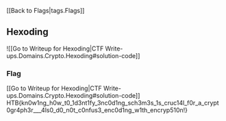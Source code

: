 [[Back to Flags|tags.Flags]]

## Hexoding
![[Go to Writeup for Hexoding|CTF Write-ups.Domains.Crypto.Hexoding#solution-code]]

### Flag
[[Go to Writeup for Hexoding|CTF Write-ups.Domains.Crypto.Hexoding#solution-code]]
HTB{kn0w1ng_h0w_t0_1d3nt1fy_3nc0d1ng_sch3m3s_1s_cruc14l_f0r_a_crypt0gr4ph3r___4ls0_d0_n0t_c0nfus3_enc0d1ng_w1th_encryp510n!}

